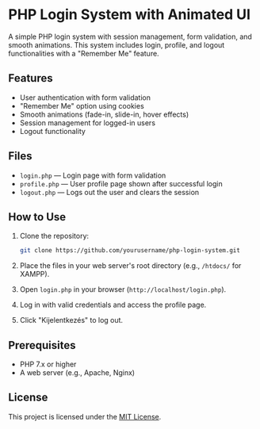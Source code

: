 
# PHP Login System with Animated UI

A simple PHP login system with session management, form validation, and smooth animations. This system includes login, profile, and logout functionalities with a "Remember Me" feature.

## Features

- User authentication with form validation
- "Remember Me" option using cookies
- Smooth animations (fade-in, slide-in, hover effects)
- Session management for logged-in users
- Logout functionality

## Files

- `login.php` — Login page with form validation
- `profile.php` — User profile page shown after successful login
- `logout.php` — Logs out the user and clears the session

## How to Use

1. Clone the repository:

   ```bash
   git clone https://github.com/yourusername/php-login-system.git
   ```

2. Place the files in your web server's root directory (e.g., `/htdocs/` for XAMPP).
3. Open `login.php` in your browser (`http://localhost/login.php`).
4. Log in with valid credentials and access the profile page.
5. Click "Kijelentkezés" to log out.

## Prerequisites

- PHP 7.x or higher
- A web server (e.g., Apache, Nginx)

## License

This project is licensed under the [MIT License](LICENSE).
